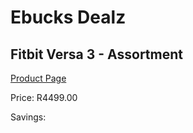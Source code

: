 
# Ebucks Dealz
## Fitbit Versa 3 - Assortment
[Product Page](https://www.ebucks.com/web/shop/productSelected.do?prodId=1047310427&catId=1233325270)

Price: R4499.00

Savings: 


	